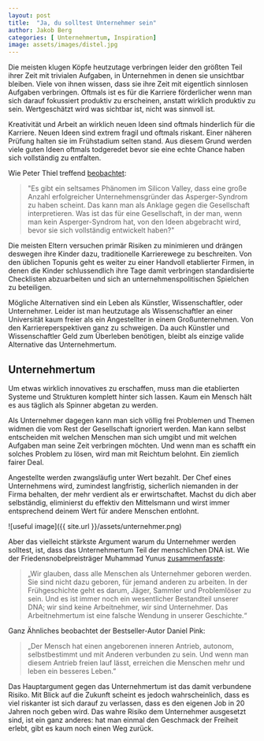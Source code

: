 ```yaml
---
layout: post
title:  "Ja, du solltest Unternehmer sein"
author: Jakob Berg
categories: [ Unternehmertum, Inspiration]
image: assets/images/distel.jpg
--- 
```


Die meisten klugen Köpfe heutzutage verbringen leider den größten Teil ihrer Zeit mit trivialen Aufgaben, in Unternehmen in denen sie unsichtbar bleiben. Viele von ihnen wissen, dass sie ihre Zeit mit eigentlich sinnlosen Aufgaben verbringen. Oftmals ist es für die Karriere förderlicher wenn man sich darauf fokussiert produktiv zu erscheinen, anstatt wirklich produktiv zu sein. Wertgeschätzt wird was sichtbar ist, nicht was sinnvoll ist. 

Kreativität und Arbeit an wirklich neuen Ideen sind oftmals hinderlich für die Karriere. Neuen Ideen sind extrem fragil und oftmals riskant. Einer näheren Prüfung halten sie im Frühstadium selten stand. Aus diesem Grund werden viele guten Ideen oftmals todgeredet bevor sie eine echte Chance haben sich vollständig zu entfalten. 

Wie Peter Thiel treffend [beobachtet](https://www.businessinsider.com/peter-thiel-talk-in-london-on-business-and-politics-2015-4?r=DE&IR=T):

> "Es gibt ein seltsames Phänomen im Silicon Valley, dass eine große Anzahl erfolgreicher Unternehmensgründer das Asperger-Syndrom zu haben scheint. Das kann man als Anklage gegen die Gesellschaft interpretieren. Was ist das für eine Gesellschaft, in der man, wenn man kein Asperger-Syndrom hat, von den Ideen abgebracht wird, bevor sie sich vollständig entwickelt haben?"

Die meisten Eltern versuchen primär Risiken zu minimieren und drängen deswegen ihre Kinder dazu, traditionelle Karrierewege zu beschreiten. Von den üblichen Topunis geht es weiter zu einer Handvoll etablierter Firmen, in denen die Kinder schlussendlich ihre Tage damit verbringen standardisierte Checklisten abzuarbeiten und sich an unternehmenspolitischen Spielchen zu beteiligen. 

Mögliche Alternativen sind ein Leben als Künstler, Wissenschaftler, oder Unternehmer. Leider ist man heutzutage als Wissenschaftler an einer Universität kaum freier als ein Angestellter in einem Großunternehmen. Von den Karriereperspektiven ganz zu schweigen. Da auch Künstler und Wissenschaftler Geld zum Überleben benötigen, bleibt als einzige valide Alternative das Unternehmertum.

## Unternehmertum

Um etwas wirklich innovatives zu erschaffen, muss man die etablierten Systeme und Strukturen komplett hinter sich lassen. Kaum ein Mensch hält es aus täglich als Spinner abgetan zu werden. 

Als Unternehmer dagegen kann man sich völlig frei Problemen und Themen widmen die vom Rest der Gesellschaft ignoriert werden. Man kann selbst entscheiden mit welchen Menschen man sich umgibt und mit welchen Aufgaben man seine Zeit verbringen möchten. Und wenn man es schafft ein solches Problem zu lösen, wird man mit Reichtum belohnt. Ein ziemlich fairer Deal. 

Angestellte werden zwangsläufig unter Wert bezahlt. Der Chef eines Unternehmens wird, zumindest langfristig, sicherlich niemanden in der Firma behalten, der mehr verdient als er erwirtschaftet. Machst du dich aber selbständig, eliminierst du effektiv den Mittelsmann und wirst immer entsprechend deinem Wert für andere Menschen entlohnt. 

![useful image]({{ site.url }}/assets/unternehmer.png)

 Aber das vielleicht stärkste Argument warum du Unternehmer werden solltest, ist, dass das Unternehmertum Teil der menschlichen DNA ist. Wie der Friedensnobelpreisträger Muhammad Yunus [zusammenfasste](https://www.forbes.com/100-greatest-business-minds/person/muhammad-yunus):

> „Wir glauben, dass alle Menschen als Unternehmer geboren werden. Sie sind nicht dazu geboren, für jemand anderen zu arbeiten. In der Frühgeschichte geht es darum, Jäger, Sammler und Problemlöser zu sein. Und es ist immer noch ein wesentlicher Bestandteil unserer DNA; wir sind keine Arbeitnehmer, wir sind Unternehmer. Das Arbeitnehmertum ist eine falsche Wendung in unserer Geschichte.“

Ganz Ähnliches beobachtet der Bestseller-Autor Daniel Pink:

> „Der Mensch hat einen angeborenen inneren Antrieb, autonom, selbstbestimmt und mit Anderen verbunden zu sein. Und wenn man diesem Antrieb freien lauf lässt, erreichen die Menschen mehr und leben ein besseres Leben.”

Das Hauptargument gegen das Unternehmertum ist das damit verbundene Risiko. Mit Blick auf die Zukunft scheint es jedoch wahrscheinlich, dass es viel riskanter ist sich darauf zu verlassen, dass es den eigenen Job in 20 Jahren noch geben wird. Das wahre Risiko dem Unternehmer ausgesetzt sind, ist ein ganz anderes: hat man einmal den Geschmack der Freiheit erlebt, gibt es kaum noch einen Weg zurück.
